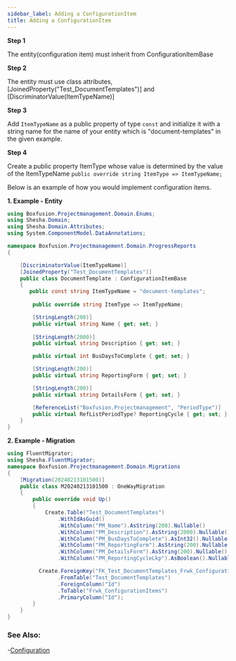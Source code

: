 ```yaml
---
sidebar_label: Adding a ConfigurationItem
title: Adding a ConfigurationItem
---
```


**Step 1**

The entity(configuration item) must inherit from ConfigurationItemBase

**Step 2**

The entity must use class attributes, [JoinedProperty("Test_DocumentTemplates")] and [DiscriminatorValue(ItemTypeName)]

**Step 3**

Add `ItemTypeName` as a public property of type `const` and initialize it with a string name for the name of your entity which is "document-templates"  in the given example.

**Step 4**

Create a public property ItemType whose value is determined by the value of the ItemTypeName `public override string ItemType => ItemTypeName;`


Below is an example of how you would implement configuration items.

**1. Example - Entity**

```csharp
using Boxfusion.Projectmanagement.Domain.Enums;
using Shesha.Domain;
using Shesha.Domain.Attributes;
using System.ComponentModel.DataAnnotations;

namespace Boxfusion.Projectmanagement.Domain.ProgressReports
{

    [DiscriminatorValue(ItemTypeName)]
    [JoinedProperty("Test_DocumentTemplates")]
    public class DocumentTemplate : ConfigurationItemBase
    {
       public const string ItemTypeName = "document-templates";
    
        public override string ItemType => ItemTypeName;

        [StringLength(200)]
        public virtual string Name { get; set; }
     
        [StringLength(2000)]
        public virtual string Description { get; set; }

        public virtual int BusDaysToComplete { get; set; }

        [StringLength(200)]
        public virtual string ReportingForm { get; set; }

        [StringLength(200)]
        public virtual string DetailsForm { get; set; }

        [ReferenceList("Boxfusion.Projectmanagement", "PeriodType")]
        public virtual RefListPeriodType? ReportingCycle { get; set; }
    }
}
```

**2. Example - Migration**

```csharp
using FluentMigrator;
using Shesha.FluentMigrator;
namespace Boxfusion.Projectmanagement.Domain.Migrations
{
    [Migration(20240213101500)]
    public class M20240213101500 : OneWayMigration
    {
        public override void Up()
        {
            Create.Table("Test_DocumentTemplates")
                .WithIdAsGuid()
                .WithColumn("PM_Name").AsString(200).Nullable()
                .WithColumn("PM_Description").AsString(2000).Nullable()
                .WithColumn("PM_BusDaysToComplete").AsInt32().Nullable()
                .WithColumn("PM_ReportingForm").AsString(200).Nullable()
                .WithColumn("PM_DetailsForm").AsString(200).Nullable()
                .WithColumn("PM_ReportingCycleLkp").AsBoolean().Nullable();

          Create.ForeignKey("FK_Test_DocumentTemplates_Frwk_ConfigurationItems_Id")
                .FromTable("Test_DocumentTemplates")
                .ForeignColumn("Id")
                .ToTable("Frwk_ConfigurationItems")
                .PrimaryColumn("Id");
        }
    }
}

```

### See Also:

-[Configuration](/docs/fundamentals/configuration)